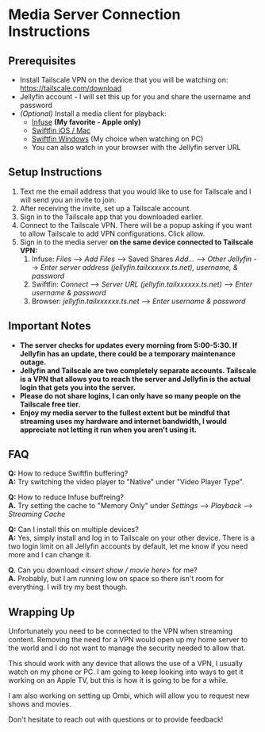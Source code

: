 # Media Server Connection Instructions

## Prerequisites
- Install Tailscale VPN on the device that you will be watching on: https://tailscale.com/download
- Jellyfin account - I will set this up for you and share the username and password
- _(Optional)_ Install a media client for playback:
    - [Infuse](https://firecore.com/infuse) **(My favorite - Apple only)**
    - [Swiftfin iOS / Mac](https://apps.apple.com/us/app/swiftfin/id1604098728)
    - [Swiftfin Windows](https://github.com/jellyfin/jellyfin-media-player/releases/download/v1.11.1/JellyfinMediaPlayer-1.11.1-windows-x64.exe) (My choice when watching on PC)
    - You can also watch in your browser with the Jellyfin server URL


## Setup Instructions
1. Text me the email address that you would like to use for Tailscale and I will send you an invite to join.
2. After receiving the invite, set up a Tailscale account.
3. Sign in to the Tailscale app that you downloaded earlier.
4. Connect to the Tailscale VPN. There will be a popup asking if you want to allow Tailscale to add VPN configurations. Click allow.
5. Sign in to the media server **on the same device connected to Tailscale VPN:**
    1. Infuse: _Files_ --> _Add Files_ --> Saved Shares _Add..._ --> _Other Jellyfin_ --> _Enter server address (jellyfin.tailxxxxxx.ts.net), username, & password_
    2. Swiftfin: _Connect_ -->  _Server URL (jellyfin.tailxxxxxx.ts.net)_ --> _Enter username & password_
    3. Browser: _jellyfin.tailxxxxxx.ts.net_ --> _Enter username & password_


## Important Notes

* **The server checks for updates every morning from 5:00-5:30. If Jellyfin has an update, there could be a temporary maintenance outage.**
* **Jellyfin and Tailscale are two completely separate accounts. Tailscale is a VPN that allows you to reach the server and Jellyfin is the actual login that gets you into the server.**
* **Please do not share logins, I can only have so many people on the Tailscale free tier.**
* **Enjoy my media server to the fullest extent but be mindful that streaming uses my hardware and internet bandwidth, I would appreciate not letting it run when you aren't using it.**


## FAQ

**Q:** How to reduce Swiftfin buffering?  
**A:** Try switching the video player to "Native" under "Video Player Type".

**Q:** How to reduce Infuse buffreing?  
**A.** Try setting the cache to "Memory Only" under _Settings_ --> _Playback_ --> _Streaming Cache_

**Q:** Can I install this on multiple devices?  
**A:** Yes, simply install and log in to Tailscale on your other device. There is a two login limit on all Jellyfin accounts by default, let me know if you need more and I can change it.

**Q.** Can you download _<insert show / movie here>_ for me?  
**A.** Probably, but I am running low on space so there isn't room for everything. I will try my best though.


## Wrapping Up

Unfortunately you need to be connected to the VPN when streaming content. Removing the need for a VPN would open up my home server to the world and I do not want to manage the security needed to allow that.

This should work with any device that allows the use of a VPN, I usually watch on my phone or PC. I am going to keep looking into ways to get it working on an Apple TV, but this is how it is going to be for a while.

I am also working on setting up Ombi, which will allow you to request new shows and movies.

Don't hesitate to reach out with questions or to provide feedback!